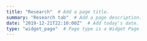 ```yaml
---
title: "Research"  # Add a page title.
summary: "Research tab"  # Add a page description.
date: "2019-12-21T22:10:00Z"  # Add today's date.
type: "widget_page"  # Page type is a Widget Page
---
```

